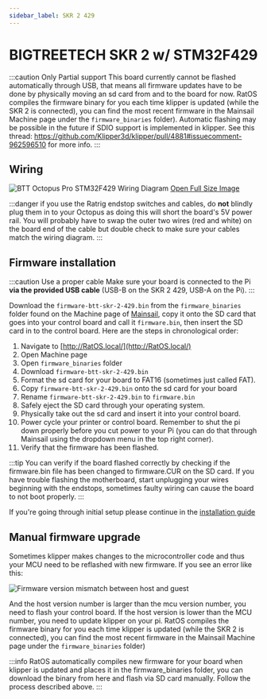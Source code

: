 ```yaml
---
sidebar_label: SKR 2 429
---
```


# BIGTREETECH SKR 2 w/ STM32F429

:::caution Only Partial support
This board currently cannot be flashed automatically through USB, that means all firmware updates have to be done by physically moving an sd card from and to the board for now. RatOS compiles the firmware binary for you each time klipper is updated (while the SKR 2 is connected), you can find the most recent firmware in the Mainsail Machine page under the `firmware_binaries` folder). Automatic flashing may be possible in the future if SDIO support is implemented in klipper. See this thread: https://github.com/Klipper3d/klipper/pull/4881#issuecomment-962596510 for more info.
:::

## Wiring

![BTT Octopus Pro STM32F429 Wiring Diagram](_media/skr-2-429-wiring.svg)
[Open Full Size Image](_media/skr-2-429-wiring-full.svg)

:::danger if you use the Ratrig endstop switches and cables, do **not** blindly plug them in to your Octopus as doing this will short the board's 5V power rail.
You will probably have to swap the outer two wires (red and white) on the board end of the cable but double check to make sure your cables match the wiring diagram.
:::

## Firmware installation

:::caution Use a proper cable
Make sure your board is connected to the Pi **via the provided USB cable** (USB-B on the SKR 2 429, USB-A on the Pi).
:::


Download the `firmware-btt-skr-2-429.bin` from the `firmware_binaries` folder found on the Machine page of [Mainsail](http://RatOS.local/), copy it onto the SD card that goes into your control board and call it `firmware.bin`, then insert the SD card in to the control board. Here are the steps in chronological order:

 1. Navigate to [http://RatOS.local/](http://RatOS.local/)
 2. Open Machine page
 3. Open `firmware_binaries` folder
 4. Download `firmware-btt-skr-2-429.bin`
 5. Format the sd card for your board to FAT16 (sometimes just called FAT).
 6. Copy `firmware-btt-skr-2-429.bin` onto the sd card for your board
 7. Rename `firmware-btt-skr-2-429.bin` to `firmware.bin`
 8. Safely eject the SD card through your operating system.
 9. Physically take out the sd card and insert it into your control board.
 10. Power cycle your printer or control board. Remember to shut the pi down properly before you cut power to your Pi (you can do that through Mainsail using the dropdown menu in the top right corner).
 11. Verify that the firmware has been flashed.

:::tip
You can verify if the board flashed correctly by checking if the firmware.bin file has been changed to firmware.CUR on the SD card. If you have trouble flashing the motherboard, start unplugging your wires beginning with the endstops, sometimes faulty wiring can cause the board to not boot properly.
:::

If you're going through initial setup please continue in the [installation guide](installation.md#setup)

## Manual firmware upgrade

Sometimes klipper makes changes to the microcontroller code and thus your MCU need to be reflashed with new firmware. If you see an error like this:

![Firmware version mismatch between host and guest](/img/firmware_version_mismatch.png)

And the host version number is larger than the mcu version number, you need to flash your control board. If the host version is lower than the MCU number, you need to update klipper on your pi. RatOS compiles the firmware binary for you each time klipper is updated (while the SKR 2 is connected), you can find the most recent firmware in the Mainsail Machine page under the `firmware_binaries` folder)

:::info
RatOS automatically compiles new firmware for your board when klipper is updated and places it in the firmware_binaries folder, you can download the binary from here and flash via SD card manually. Follow the process described above.
:::